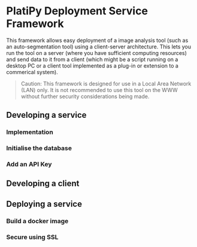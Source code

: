 # PlatiPy Deployment Service Framework

This framework allows easy deployment of a image analysis tool (such as an auto-segmentation tool)
using a client-server architecture. This lets you run the tool on a server (where you have
sufficient computing resources) and send data to it from a client (which might be a script running
on a desktop PC or a client tool implemented as a plug-in or extension to a commerical system).

> Caution: This framework is designed for use in a Local Area Network (LAN) only. It is not
recommended to use this tool on the WWW without further security considerations being made.

## Developing a service

### Implementation

### Initialise the database

### Add an API Key

## Developing a client

## Deploying a service

### Build a docker image

### Secure using SSL


